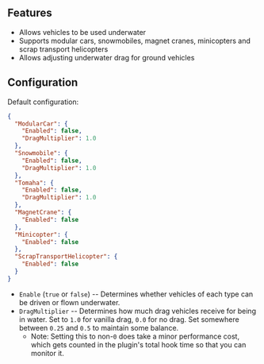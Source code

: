## Features

- Allows vehicles to be used underwater
- Supports modular cars, snowmobiles, magnet cranes, minicopters and scrap transport helicopters
- Allows adjusting underwater drag for ground vehicles

## Configuration

Default configuration:

```json
{
  "ModularCar": {
    "Enabled": false,
    "DragMultiplier": 1.0
  },
  "Snowmobile": {
    "Enabled": false,
    "DragMultiplier": 1.0
  },
  "Tomaha": {
    "Enabled": false,
    "DragMultiplier": 1.0
  },
  "MagnetCrane": {
    "Enabled": false
  },
  "Minicopter": {
    "Enabled": false
  },
  "ScrapTransportHelicopter": {
    "Enabled": false
  }
}
```

- `Enable` (`true` or `false`) -- Determines whether vehicles of each type can be driven or flown underwater.
- `DragMultiplier` -- Determines how much drag vehicles receive for being in water. Set to `1.0` for vanilla drag, `0.0` for no drag. Set somewhere between `0.25` and `0.5` to maintain some balance.
  - Note: Setting this to non-`0` does take a minor performance cost, which gets counted in the plugin's total hook time so that you can monitor it.
